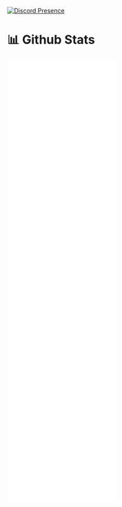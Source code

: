 [![Discord Presence](https://lanyard.cnrad.dev/api/712200825027690558?bg=2C2F33&hideDiscrim=true&borderRadius=15px&idleMessage=Nothing%20going%20on%20here%20just%20hanging%20out)](https://discord.com/users/712200825027690558) 

# 📊 Github Stats

<picture>
  <img src="/github-metrics.svg" alt="Metrics">
</picture>
